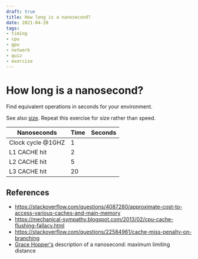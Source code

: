 ```yaml
---
draft: true
title: How long is a nanosecond?
date: 2021-04-28
tags:
- timing
- cpu
- gpu
- network
- quiz
- exercise
---
```


# How long is a nanosecond?

Find equivalent operations in seconds for your environment.

See also [size](/post/size). Repeat this exercise for size rather than speed.

| Nanoseconds | Time | Seconds |
| --- | --- | --- |
| Clock cycle @1GHZ | 1 | |
| L1 CACHE hit | 2 | |
| L2 CACHE hit | 5 | |
| L3 CACHE hit | 20 | |

## References
- https://stackoverflow.com/questions/4087280/approximate-cost-to-access-various-caches-and-main-memory
- https://mechanical-sympathy.blogspot.com/2013/02/cpu-cache-flushing-fallacy.html
- https://stackoverflow.com/questions/22584961/cache-miss-penalty-on-branching
- [Grace Hopper's](https://www.youtube.com/watch?v=9eyFDBPk4Yw) description of a nanosecond: maximum limiting distance

